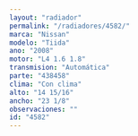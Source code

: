 ```yaml
---
layout: "radiador"
permalink: "/radiadores/4582/"
marca: "Nissan"
modelo: "Tiida"
ano: "2008"
motor: "L4 1.6 1.8"
transmision: "Automática"
parte: "438458"
clima: "Con clima"
alto: "14 15/16"
ancho: "23 1/8"
observaciones: ""
id: "4582"
---
```


